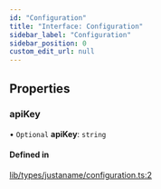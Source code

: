 ```yaml
---
id: "Configuration"
title: "Interface: Configuration"
sidebar_label: "Configuration"
sidebar_position: 0
custom_edit_url: null
---
```


## Properties

### apiKey

• `Optional` **apiKey**: `string`

#### Defined in

[lib/types/justaname/configuration.ts:2](https://github.com/JustaName-id/JustaName-sdk/blob/45e45ce/packages/@justaname.id/sdk/src/lib/types/justaname/configuration.ts#L2)
